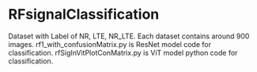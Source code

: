 # RFsignalClassification
Dataset with Label of NR, LTE, NR_LTE. Each dataset contains around 900 images.
rf1_with_confusionMatrix.py is ResNet model code for classification.
rfSigInVitPlotConMatrix.py is ViT model python code for classification.
